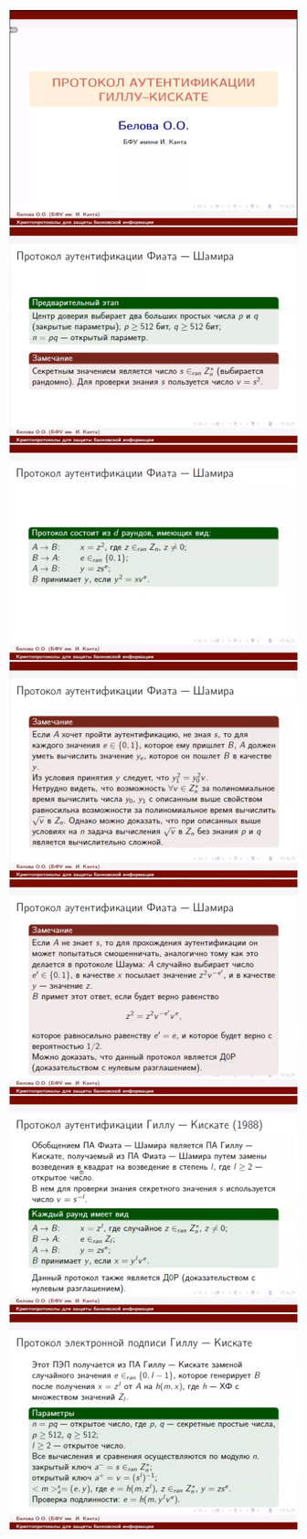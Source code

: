 ![|1030](img/lection-8-0.png)
![](img/lection-8-1.png)
![](img/lection-8-2.png)
![](img/lection-8-3.png)
![](img/lection-8-4.png)
![](img/lection-8-5.png)
![](img/lection-8-6.png)